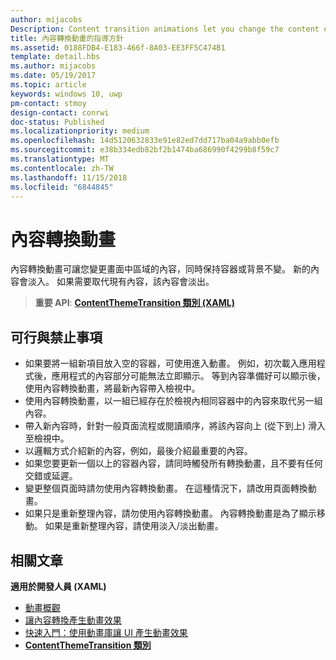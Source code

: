```yaml
---
author: mijacobs
Description: Content transition animations let you change the content of an area of the screen while keeping the container or background constant. New content fades in. If there is existing content to be replaced, that content fades out.
title: 內容轉換動畫的指導方針
ms.assetid: 0188FDB4-E183-466f-8A03-EE3FF5C474B1
template: detail.hbs
ms.author: mijacobs
ms.date: 05/19/2017
ms.topic: article
keywords: windows 10, uwp
pm-contact: stmoy
design-contact: conrwi
doc-status: Published
ms.localizationpriority: medium
ms.openlocfilehash: 14d5120632833e91e82ed7dd717ba04a9abb0efb
ms.sourcegitcommit: e38b334edb82bf2b1474ba686990f4299b8f59c7
ms.translationtype: MT
ms.contentlocale: zh-TW
ms.lasthandoff: 11/15/2018
ms.locfileid: "6844845"
---
```

# <a name="content-transition-animations"></a>內容轉換動畫



內容轉換動畫可讓您變更畫面中區域的內容，同時保持容器或背景不變。 新的內容會淡入。 如果需要取代現有內容，該內容會淡出。

> **重要 API**: [**ContentThemeTransition 類別 (XAML)**](https://msdn.microsoft.com/library/windows/apps/br243104)

## <a name="dos-and-donts"></a>可行與禁止事項


-   如果要將一組新項目放入空的容器，可使用進入動畫。 例如，初次載入應用程式後，應用程式的內容部分可能無法立即顯示。 等到內容準備好可以顯示後，使用內容轉換動畫，將最新內容帶入檢視中。
-   使用內容轉換動畫，以一組已經存在於檢視內相同容器中的內容來取代另一組內容。
-   帶入新內容時，針對一般頁面流程或閱讀順序，將該內容向上 (從下到上) 滑入至檢視中。
-   以邏輯方式介紹新的內容，例如，最後介紹最重要的內容。
-   如果您要更新一個以上的容器內容，請同時觸發所有轉換動畫，且不要有任何交錯或延遲。
-   變更整個頁面時請勿使用內容轉換動畫。 在這種情況下，請改用頁面轉換動畫。
-   如果只是重新整理內容，請勿使用內容轉換動畫。 內容轉換動畫是為了顯示移動。 如果是重新整理內容，請使用淡入/淡出動畫。



## <a name="related-articles"></a>相關文章

**適用於開發人員 (XAML)**
* [動畫概觀](https://msdn.microsoft.com/library/windows/apps/mt187350)
* [讓內容轉換產生動畫效果](https://msdn.microsoft.com/library/windows/apps/xaml/jj649426)
* [快速入門：使用動畫庫讓 UI 產生動畫效果](https://msdn.microsoft.com/library/windows/apps/xaml/hh452703)
* [**ContentThemeTransition 類別**](https://msdn.microsoft.com/library/windows/apps/br243104)

 

 




